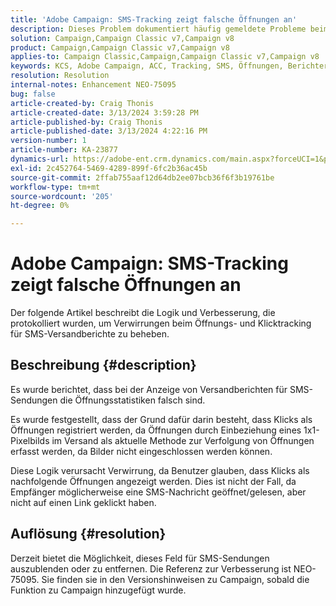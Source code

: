 ```yaml
---
title: 'Adobe Campaign: SMS-Tracking zeigt falsche Öffnungen an'
description: Dieses Problem dokumentiert häufig gemeldete Probleme beim SMS-Versand-Tracking, bei denen falsche Öffnungen in Versandberichten angezeigt werden
solution: Campaign,Campaign Classic v7,Campaign v8
product: Campaign,Campaign Classic v7,Campaign v8
applies-to: Campaign Classic,Campaign,Campaign Classic v7,Campaign v8
keywords: KCS, Adobe Campaign, ACC, Tracking, SMS, Öffnungen, Berichterstellung
resolution: Resolution
internal-notes: Enhancement NEO-75095
bug: false
article-created-by: Craig Thonis
article-created-date: 3/13/2024 3:59:28 PM
article-published-by: Craig Thonis
article-published-date: 3/13/2024 4:22:16 PM
version-number: 1
article-number: KA-23877
dynamics-url: https://adobe-ent.crm.dynamics.com/main.aspx?forceUCI=1&pagetype=entityrecord&etn=knowledgearticle&id=5b0416a9-52e1-ee11-904d-6045bd006079
exl-id: 2c452764-5469-4289-899f-6fc2b36ac45b
source-git-commit: 2ffab755aaf12d64db2ee07bcb36f6f3b19761be
workflow-type: tm+mt
source-wordcount: '205'
ht-degree: 0%

---
```


# Adobe Campaign: SMS-Tracking zeigt falsche Öffnungen an


Der folgende Artikel beschreibt die Logik und Verbesserung, die protokolliert wurden, um Verwirrungen beim Öffnungs- und Klicktracking für SMS-Versandberichte zu beheben.

## Beschreibung {#description}


Es wurde berichtet, dass bei der Anzeige von Versandberichten für SMS-Sendungen die Öffnungsstatistiken falsch sind.

Es wurde festgestellt, dass der Grund dafür darin besteht, dass Klicks als Öffnungen registriert werden, da Öffnungen durch Einbeziehung eines 1x1-Pixelbilds im Versand als aktuelle Methode zur Verfolgung von Öffnungen erfasst werden, da Bilder nicht eingeschlossen werden können.

Diese Logik verursacht Verwirrung, da Benutzer glauben, dass Klicks als nachfolgende Öffnungen angezeigt werden. Dies ist nicht der Fall, da Empfänger möglicherweise eine SMS-Nachricht geöffnet/gelesen, aber nicht auf einen Link geklickt haben.


## Auflösung {#resolution}


Derzeit bietet die Möglichkeit, dieses Feld für SMS-Sendungen auszublenden oder zu entfernen. Die Referenz zur Verbesserung ist NEO-75095. Sie finden sie in den Versionshinweisen zu Campaign, sobald die Funktion zu Campaign hinzugefügt wurde.
